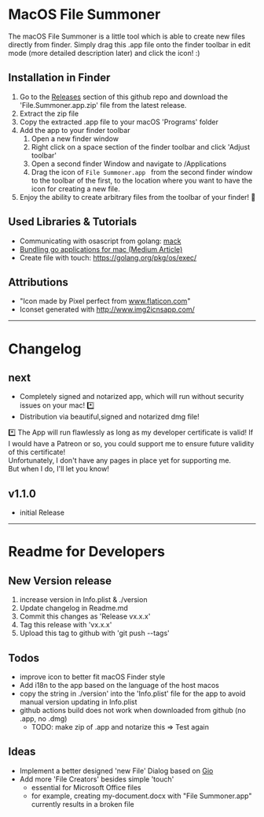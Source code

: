 # MacOS File Summoner

The macOS File Summoner is a little tool which is able to create new files directly from finder. 
Simply drag this .app file onto the finder toolbar in edit mode (more detailed description later) and click the icon! :) 

## Installation in Finder 

1. Go to the [Releases](https://github.com/bjesuiter/macos-file-summoner/releases) section of this github repo 
   and download the 'File.Summoner.app.zip' file from the latest release. 
2. Extract the zip file
3. Copy the extracted .app file to your macOS 'Programs' folder 
4. Add the app to your finder toolbar
    1. Open a new finder window 
    2. Right click on a space section of the finder toolbar and click 'Adjust toolbar'
    3. Open a second finder Window and navigate to /Applications
    4. Drag the icon of `File Summoner.app ` from the second finder window to the toolbar of the first, 
    to the location where you want to have the icon for creating a new file. 
5. Enjoy the ability to create arbitrary files from the toolbar of your finder! 🎉

## Used Libraries & Tutorials

- Communicating with osascript from golang: [mack](https://github.com/andybrewer/mack)
- [Bundling go applications for mac (Medium Article)](https://medium.com/@mattholt/packaging-a-go-application-for-macos-f7084b00f6b5)
- Create file with touch: https://golang.org/pkg/os/exec/

## Attributions
- "Icon made by Pixel perfect from www.flaticon.com"
- Iconset generated with http://www.img2icnsapp.com/

------------------------------------------------

# Changelog 

## next
- Completely signed and notarized app, which will run without security issues on your mac! *️⃣ 
- Distribution via beautiful,signed and notarized dmg file! 

*️⃣ 
The App will run flawlessly as long as my developer certificate is valid!
If I would have a Patreon or so, you could support me to ensure future validity of this certificate!  
Unfortunately, I don't have any pages in place yet for supporting me.  
But when I do, I'll let you know! 


## v1.1.0 
- initial Release 

------------------------------------------------

# Readme for Developers

## New Version release 
1. increase version in Info.plist & ./version
2. Update changelog in Readme.md 
3. Commit this changes as 'Release vx.x.x'
4. Tag this release with 'vx.x.x'
5. Upload this tag to github with 'git push --tags' 

## Todos
- improve icon to better fit macOS Finder style
- Add i18n to the app based on the language of the host macos 
- copy the string in ./version' into the 'Info.plist' file for the app to avoid manual version updating in Info.plist
- github actions build does not work when downloaded from github (no .app, no .dmg) 
    - TODO: make zip of .app and notarize this => Test again

## Ideas 
- Implement a better designed 'new File' Dialog based on [Gio](https://gioui.org/)
- Add more 'File Creators' besides simple 'touch' 
    - essential for Microsoft Office files
    - for example, creating my-document.docx with "File Summoner.app" currently results in a broken file